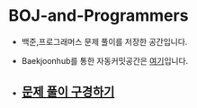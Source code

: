 # BOJ-and-Programmers

- 백준,프로그래머스 문제 풀이를 저장한 공간입니다.
- Baekjoonhub를 통한 자동커밋공간은 [여기](https://github.com/Lee-jisang/BOJ-Programmers-Hub)입니다.

- ## [문제 풀이 구경하기](https://lee-jisang.github.io/category/#/BaekJoon)
